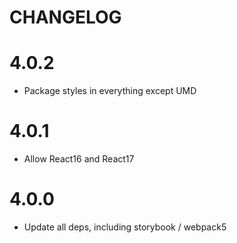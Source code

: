 # CHANGELOG

# 4.0.2

- Package styles in everything except UMD

# 4.0.1

- Allow React16 and React17

# 4.0.0

- Update all deps, including storybook / webpack5